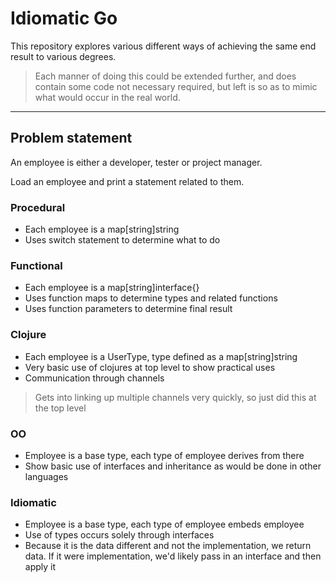 # Idiomatic Go

This repository explores various different ways of achieving the same end result to various degrees.
> Each manner of doing this could be extended further, and does contain some code not necessary required, but left is so as to mimic what would occur in the real world.

  ---
  
## Problem statement

An employee is either a developer, tester or project manager. 

Load an employee and print a statement related to them.

### Procedural
  * Each employee is a map[string]string
  * Uses switch statement to determine what to do
   
### Functional
  * Each employee is a map[string]interface{}
  * Uses function maps to determine types and related functions
  * Uses function parameters to determine final result

### Clojure
  * Each employee is a UserType, type defined as a map[string]string
  * Very basic use of clojures at top level to show practical uses
  * Communication through channels
  
  > Gets into linking up multiple channels very quickly, so just did this at the top level

### OO
  * Employee is a base type, each type of employee derives from there
  * Show basic use of interfaces and inheritance as would be done in other languages

### Idiomatic
  * Employee is a base type, each type of employee embeds employee
  * Use of types occurs solely through interfaces
  * Because it is the data different and not the implementation, we return data. If it were implementation, we'd likely pass in an interface and then apply it
 

